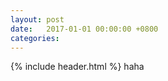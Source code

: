 ```yaml
---
layout: post
date:   2017-01-01 00:00:00 +0800
categories: 
---
```

{% include header.html %}
haha

